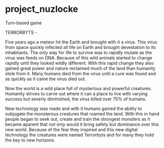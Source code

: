 # project_nuzlocke
Turn-based game

TERRORBYTS -

Five years ago a meteor hit the Earth and brought with it a virus.
This virus from space quickly infected all life on Earth and brought
devestation to its inhabitants. The only way for life to survive was
to rapidly mutate as the virus was feeds on DNA. Because of this wild
animals started to change rapidly until they looked wildly different.
With this rapid change they also gained great power and nature reclaimed
much of the land than humanity stole from it. Many humans died from the
virus until a cure was found and as quickly as it came the virus died out.

Now the world is a wild place full of mysterious and powerful creatures.
Humanity strives to carve out where it can a place to live with varying
success but severly diminished, the virus killed over 75% of humans.

New technology was made and with it humans gained the ability to subjugate
the monsterous creatures that roamed the land. With this in hand people
began to seek out, create and train the strongest monsters as it became
aparent that not only would it bring safety but dominance over this new
world. Because of the fear they inspired and this new digital technology
the creatures were named Terrorbyts and for many they hold the key to new
horizons.
